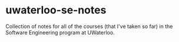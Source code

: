 # uwaterloo-se-notes
Collection of notes for all of the courses (that I've taken so far) in the Software Engineering program at UWaterloo.
